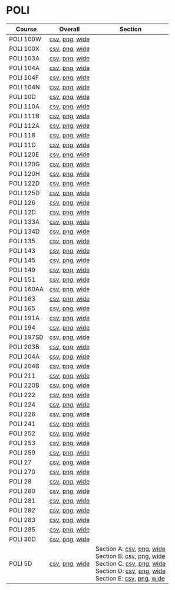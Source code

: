 # POLI

| Course | Overall | Section |
| ------ | ------- | ------- |
| POLI 100W | [csv](https://github.com/UCSD-Historical-Enrollment-Data/2023Fall/blob/main/overall/POLI%20100W.csv), [png](https://raw.githubusercontent.com/UCSD-Historical-Enrollment-Data/2023Fall/main/plot_overall/POLI%20100W.png), [wide](https://raw.githubusercontent.com/UCSD-Historical-Enrollment-Data/2023Fall/main/plot_overall_wide/POLI%20100W.png) |  |
| POLI 100X | [csv](https://github.com/UCSD-Historical-Enrollment-Data/2023Fall/blob/main/overall/POLI%20100X.csv), [png](https://raw.githubusercontent.com/UCSD-Historical-Enrollment-Data/2023Fall/main/plot_overall/POLI%20100X.png), [wide](https://raw.githubusercontent.com/UCSD-Historical-Enrollment-Data/2023Fall/main/plot_overall_wide/POLI%20100X.png) |  |
| POLI 103A | [csv](https://github.com/UCSD-Historical-Enrollment-Data/2023Fall/blob/main/overall/POLI%20103A.csv), [png](https://raw.githubusercontent.com/UCSD-Historical-Enrollment-Data/2023Fall/main/plot_overall/POLI%20103A.png), [wide](https://raw.githubusercontent.com/UCSD-Historical-Enrollment-Data/2023Fall/main/plot_overall_wide/POLI%20103A.png) |  |
| POLI 104A | [csv](https://github.com/UCSD-Historical-Enrollment-Data/2023Fall/blob/main/overall/POLI%20104A.csv), [png](https://raw.githubusercontent.com/UCSD-Historical-Enrollment-Data/2023Fall/main/plot_overall/POLI%20104A.png), [wide](https://raw.githubusercontent.com/UCSD-Historical-Enrollment-Data/2023Fall/main/plot_overall_wide/POLI%20104A.png) |  |
| POLI 104F | [csv](https://github.com/UCSD-Historical-Enrollment-Data/2023Fall/blob/main/overall/POLI%20104F.csv), [png](https://raw.githubusercontent.com/UCSD-Historical-Enrollment-Data/2023Fall/main/plot_overall/POLI%20104F.png), [wide](https://raw.githubusercontent.com/UCSD-Historical-Enrollment-Data/2023Fall/main/plot_overall_wide/POLI%20104F.png) |  |
| POLI 104N | [csv](https://github.com/UCSD-Historical-Enrollment-Data/2023Fall/blob/main/overall/POLI%20104N.csv), [png](https://raw.githubusercontent.com/UCSD-Historical-Enrollment-Data/2023Fall/main/plot_overall/POLI%20104N.png), [wide](https://raw.githubusercontent.com/UCSD-Historical-Enrollment-Data/2023Fall/main/plot_overall_wide/POLI%20104N.png) |  |
| POLI 10D | [csv](https://github.com/UCSD-Historical-Enrollment-Data/2023Fall/blob/main/overall/POLI%2010D.csv), [png](https://raw.githubusercontent.com/UCSD-Historical-Enrollment-Data/2023Fall/main/plot_overall/POLI%2010D.png), [wide](https://raw.githubusercontent.com/UCSD-Historical-Enrollment-Data/2023Fall/main/plot_overall_wide/POLI%2010D.png) |  |
| POLI 110A | [csv](https://github.com/UCSD-Historical-Enrollment-Data/2023Fall/blob/main/overall/POLI%20110A.csv), [png](https://raw.githubusercontent.com/UCSD-Historical-Enrollment-Data/2023Fall/main/plot_overall/POLI%20110A.png), [wide](https://raw.githubusercontent.com/UCSD-Historical-Enrollment-Data/2023Fall/main/plot_overall_wide/POLI%20110A.png) |  |
| POLI 111B | [csv](https://github.com/UCSD-Historical-Enrollment-Data/2023Fall/blob/main/overall/POLI%20111B.csv), [png](https://raw.githubusercontent.com/UCSD-Historical-Enrollment-Data/2023Fall/main/plot_overall/POLI%20111B.png), [wide](https://raw.githubusercontent.com/UCSD-Historical-Enrollment-Data/2023Fall/main/plot_overall_wide/POLI%20111B.png) |  |
| POLI 112A | [csv](https://github.com/UCSD-Historical-Enrollment-Data/2023Fall/blob/main/overall/POLI%20112A.csv), [png](https://raw.githubusercontent.com/UCSD-Historical-Enrollment-Data/2023Fall/main/plot_overall/POLI%20112A.png), [wide](https://raw.githubusercontent.com/UCSD-Historical-Enrollment-Data/2023Fall/main/plot_overall_wide/POLI%20112A.png) |  |
| POLI 118 | [csv](https://github.com/UCSD-Historical-Enrollment-Data/2023Fall/blob/main/overall/POLI%20118.csv), [png](https://raw.githubusercontent.com/UCSD-Historical-Enrollment-Data/2023Fall/main/plot_overall/POLI%20118.png), [wide](https://raw.githubusercontent.com/UCSD-Historical-Enrollment-Data/2023Fall/main/plot_overall_wide/POLI%20118.png) |  |
| POLI 11D | [csv](https://github.com/UCSD-Historical-Enrollment-Data/2023Fall/blob/main/overall/POLI%2011D.csv), [png](https://raw.githubusercontent.com/UCSD-Historical-Enrollment-Data/2023Fall/main/plot_overall/POLI%2011D.png), [wide](https://raw.githubusercontent.com/UCSD-Historical-Enrollment-Data/2023Fall/main/plot_overall_wide/POLI%2011D.png) |  |
| POLI 120E | [csv](https://github.com/UCSD-Historical-Enrollment-Data/2023Fall/blob/main/overall/POLI%20120E.csv), [png](https://raw.githubusercontent.com/UCSD-Historical-Enrollment-Data/2023Fall/main/plot_overall/POLI%20120E.png), [wide](https://raw.githubusercontent.com/UCSD-Historical-Enrollment-Data/2023Fall/main/plot_overall_wide/POLI%20120E.png) |  |
| POLI 120G | [csv](https://github.com/UCSD-Historical-Enrollment-Data/2023Fall/blob/main/overall/POLI%20120G.csv), [png](https://raw.githubusercontent.com/UCSD-Historical-Enrollment-Data/2023Fall/main/plot_overall/POLI%20120G.png), [wide](https://raw.githubusercontent.com/UCSD-Historical-Enrollment-Data/2023Fall/main/plot_overall_wide/POLI%20120G.png) |  |
| POLI 120H | [csv](https://github.com/UCSD-Historical-Enrollment-Data/2023Fall/blob/main/overall/POLI%20120H.csv), [png](https://raw.githubusercontent.com/UCSD-Historical-Enrollment-Data/2023Fall/main/plot_overall/POLI%20120H.png), [wide](https://raw.githubusercontent.com/UCSD-Historical-Enrollment-Data/2023Fall/main/plot_overall_wide/POLI%20120H.png) |  |
| POLI 122D | [csv](https://github.com/UCSD-Historical-Enrollment-Data/2023Fall/blob/main/overall/POLI%20122D.csv), [png](https://raw.githubusercontent.com/UCSD-Historical-Enrollment-Data/2023Fall/main/plot_overall/POLI%20122D.png), [wide](https://raw.githubusercontent.com/UCSD-Historical-Enrollment-Data/2023Fall/main/plot_overall_wide/POLI%20122D.png) |  |
| POLI 125D | [csv](https://github.com/UCSD-Historical-Enrollment-Data/2023Fall/blob/main/overall/POLI%20125D.csv), [png](https://raw.githubusercontent.com/UCSD-Historical-Enrollment-Data/2023Fall/main/plot_overall/POLI%20125D.png), [wide](https://raw.githubusercontent.com/UCSD-Historical-Enrollment-Data/2023Fall/main/plot_overall_wide/POLI%20125D.png) |  |
| POLI 126 | [csv](https://github.com/UCSD-Historical-Enrollment-Data/2023Fall/blob/main/overall/POLI%20126.csv), [png](https://raw.githubusercontent.com/UCSD-Historical-Enrollment-Data/2023Fall/main/plot_overall/POLI%20126.png), [wide](https://raw.githubusercontent.com/UCSD-Historical-Enrollment-Data/2023Fall/main/plot_overall_wide/POLI%20126.png) |  |
| POLI 12D | [csv](https://github.com/UCSD-Historical-Enrollment-Data/2023Fall/blob/main/overall/POLI%2012D.csv), [png](https://raw.githubusercontent.com/UCSD-Historical-Enrollment-Data/2023Fall/main/plot_overall/POLI%2012D.png), [wide](https://raw.githubusercontent.com/UCSD-Historical-Enrollment-Data/2023Fall/main/plot_overall_wide/POLI%2012D.png) |  |
| POLI 133A | [csv](https://github.com/UCSD-Historical-Enrollment-Data/2023Fall/blob/main/overall/POLI%20133A.csv), [png](https://raw.githubusercontent.com/UCSD-Historical-Enrollment-Data/2023Fall/main/plot_overall/POLI%20133A.png), [wide](https://raw.githubusercontent.com/UCSD-Historical-Enrollment-Data/2023Fall/main/plot_overall_wide/POLI%20133A.png) |  |
| POLI 134D | [csv](https://github.com/UCSD-Historical-Enrollment-Data/2023Fall/blob/main/overall/POLI%20134D.csv), [png](https://raw.githubusercontent.com/UCSD-Historical-Enrollment-Data/2023Fall/main/plot_overall/POLI%20134D.png), [wide](https://raw.githubusercontent.com/UCSD-Historical-Enrollment-Data/2023Fall/main/plot_overall_wide/POLI%20134D.png) |  |
| POLI 135 | [csv](https://github.com/UCSD-Historical-Enrollment-Data/2023Fall/blob/main/overall/POLI%20135.csv), [png](https://raw.githubusercontent.com/UCSD-Historical-Enrollment-Data/2023Fall/main/plot_overall/POLI%20135.png), [wide](https://raw.githubusercontent.com/UCSD-Historical-Enrollment-Data/2023Fall/main/plot_overall_wide/POLI%20135.png) |  |
| POLI 143 | [csv](https://github.com/UCSD-Historical-Enrollment-Data/2023Fall/blob/main/overall/POLI%20143.csv), [png](https://raw.githubusercontent.com/UCSD-Historical-Enrollment-Data/2023Fall/main/plot_overall/POLI%20143.png), [wide](https://raw.githubusercontent.com/UCSD-Historical-Enrollment-Data/2023Fall/main/plot_overall_wide/POLI%20143.png) |  |
| POLI 145 | [csv](https://github.com/UCSD-Historical-Enrollment-Data/2023Fall/blob/main/overall/POLI%20145.csv), [png](https://raw.githubusercontent.com/UCSD-Historical-Enrollment-Data/2023Fall/main/plot_overall/POLI%20145.png), [wide](https://raw.githubusercontent.com/UCSD-Historical-Enrollment-Data/2023Fall/main/plot_overall_wide/POLI%20145.png) |  |
| POLI 149 | [csv](https://github.com/UCSD-Historical-Enrollment-Data/2023Fall/blob/main/overall/POLI%20149.csv), [png](https://raw.githubusercontent.com/UCSD-Historical-Enrollment-Data/2023Fall/main/plot_overall/POLI%20149.png), [wide](https://raw.githubusercontent.com/UCSD-Historical-Enrollment-Data/2023Fall/main/plot_overall_wide/POLI%20149.png) |  |
| POLI 151 | [csv](https://github.com/UCSD-Historical-Enrollment-Data/2023Fall/blob/main/overall/POLI%20151.csv), [png](https://raw.githubusercontent.com/UCSD-Historical-Enrollment-Data/2023Fall/main/plot_overall/POLI%20151.png), [wide](https://raw.githubusercontent.com/UCSD-Historical-Enrollment-Data/2023Fall/main/plot_overall_wide/POLI%20151.png) |  |
| POLI 160AA | [csv](https://github.com/UCSD-Historical-Enrollment-Data/2023Fall/blob/main/overall/POLI%20160AA.csv), [png](https://raw.githubusercontent.com/UCSD-Historical-Enrollment-Data/2023Fall/main/plot_overall/POLI%20160AA.png), [wide](https://raw.githubusercontent.com/UCSD-Historical-Enrollment-Data/2023Fall/main/plot_overall_wide/POLI%20160AA.png) |  |
| POLI 163 | [csv](https://github.com/UCSD-Historical-Enrollment-Data/2023Fall/blob/main/overall/POLI%20163.csv), [png](https://raw.githubusercontent.com/UCSD-Historical-Enrollment-Data/2023Fall/main/plot_overall/POLI%20163.png), [wide](https://raw.githubusercontent.com/UCSD-Historical-Enrollment-Data/2023Fall/main/plot_overall_wide/POLI%20163.png) |  |
| POLI 165 | [csv](https://github.com/UCSD-Historical-Enrollment-Data/2023Fall/blob/main/overall/POLI%20165.csv), [png](https://raw.githubusercontent.com/UCSD-Historical-Enrollment-Data/2023Fall/main/plot_overall/POLI%20165.png), [wide](https://raw.githubusercontent.com/UCSD-Historical-Enrollment-Data/2023Fall/main/plot_overall_wide/POLI%20165.png) |  |
| POLI 191A | [csv](https://github.com/UCSD-Historical-Enrollment-Data/2023Fall/blob/main/overall/POLI%20191A.csv), [png](https://raw.githubusercontent.com/UCSD-Historical-Enrollment-Data/2023Fall/main/plot_overall/POLI%20191A.png), [wide](https://raw.githubusercontent.com/UCSD-Historical-Enrollment-Data/2023Fall/main/plot_overall_wide/POLI%20191A.png) |  |
| POLI 194 | [csv](https://github.com/UCSD-Historical-Enrollment-Data/2023Fall/blob/main/overall/POLI%20194.csv), [png](https://raw.githubusercontent.com/UCSD-Historical-Enrollment-Data/2023Fall/main/plot_overall/POLI%20194.png), [wide](https://raw.githubusercontent.com/UCSD-Historical-Enrollment-Data/2023Fall/main/plot_overall_wide/POLI%20194.png) |  |
| POLI 197SD | [csv](https://github.com/UCSD-Historical-Enrollment-Data/2023Fall/blob/main/overall/POLI%20197SD.csv), [png](https://raw.githubusercontent.com/UCSD-Historical-Enrollment-Data/2023Fall/main/plot_overall/POLI%20197SD.png), [wide](https://raw.githubusercontent.com/UCSD-Historical-Enrollment-Data/2023Fall/main/plot_overall_wide/POLI%20197SD.png) |  |
| POLI 203B | [csv](https://github.com/UCSD-Historical-Enrollment-Data/2023Fall/blob/main/overall/POLI%20203B.csv), [png](https://raw.githubusercontent.com/UCSD-Historical-Enrollment-Data/2023Fall/main/plot_overall/POLI%20203B.png), [wide](https://raw.githubusercontent.com/UCSD-Historical-Enrollment-Data/2023Fall/main/plot_overall_wide/POLI%20203B.png) |  |
| POLI 204A | [csv](https://github.com/UCSD-Historical-Enrollment-Data/2023Fall/blob/main/overall/POLI%20204A.csv), [png](https://raw.githubusercontent.com/UCSD-Historical-Enrollment-Data/2023Fall/main/plot_overall/POLI%20204A.png), [wide](https://raw.githubusercontent.com/UCSD-Historical-Enrollment-Data/2023Fall/main/plot_overall_wide/POLI%20204A.png) |  |
| POLI 204B | [csv](https://github.com/UCSD-Historical-Enrollment-Data/2023Fall/blob/main/overall/POLI%20204B.csv), [png](https://raw.githubusercontent.com/UCSD-Historical-Enrollment-Data/2023Fall/main/plot_overall/POLI%20204B.png), [wide](https://raw.githubusercontent.com/UCSD-Historical-Enrollment-Data/2023Fall/main/plot_overall_wide/POLI%20204B.png) |  |
| POLI 211 | [csv](https://github.com/UCSD-Historical-Enrollment-Data/2023Fall/blob/main/overall/POLI%20211.csv), [png](https://raw.githubusercontent.com/UCSD-Historical-Enrollment-Data/2023Fall/main/plot_overall/POLI%20211.png), [wide](https://raw.githubusercontent.com/UCSD-Historical-Enrollment-Data/2023Fall/main/plot_overall_wide/POLI%20211.png) |  |
| POLI 220B | [csv](https://github.com/UCSD-Historical-Enrollment-Data/2023Fall/blob/main/overall/POLI%20220B.csv), [png](https://raw.githubusercontent.com/UCSD-Historical-Enrollment-Data/2023Fall/main/plot_overall/POLI%20220B.png), [wide](https://raw.githubusercontent.com/UCSD-Historical-Enrollment-Data/2023Fall/main/plot_overall_wide/POLI%20220B.png) |  |
| POLI 222 | [csv](https://github.com/UCSD-Historical-Enrollment-Data/2023Fall/blob/main/overall/POLI%20222.csv), [png](https://raw.githubusercontent.com/UCSD-Historical-Enrollment-Data/2023Fall/main/plot_overall/POLI%20222.png), [wide](https://raw.githubusercontent.com/UCSD-Historical-Enrollment-Data/2023Fall/main/plot_overall_wide/POLI%20222.png) |  |
| POLI 224 | [csv](https://github.com/UCSD-Historical-Enrollment-Data/2023Fall/blob/main/overall/POLI%20224.csv), [png](https://raw.githubusercontent.com/UCSD-Historical-Enrollment-Data/2023Fall/main/plot_overall/POLI%20224.png), [wide](https://raw.githubusercontent.com/UCSD-Historical-Enrollment-Data/2023Fall/main/plot_overall_wide/POLI%20224.png) |  |
| POLI 226 | [csv](https://github.com/UCSD-Historical-Enrollment-Data/2023Fall/blob/main/overall/POLI%20226.csv), [png](https://raw.githubusercontent.com/UCSD-Historical-Enrollment-Data/2023Fall/main/plot_overall/POLI%20226.png), [wide](https://raw.githubusercontent.com/UCSD-Historical-Enrollment-Data/2023Fall/main/plot_overall_wide/POLI%20226.png) |  |
| POLI 241 | [csv](https://github.com/UCSD-Historical-Enrollment-Data/2023Fall/blob/main/overall/POLI%20241.csv), [png](https://raw.githubusercontent.com/UCSD-Historical-Enrollment-Data/2023Fall/main/plot_overall/POLI%20241.png), [wide](https://raw.githubusercontent.com/UCSD-Historical-Enrollment-Data/2023Fall/main/plot_overall_wide/POLI%20241.png) |  |
| POLI 252 | [csv](https://github.com/UCSD-Historical-Enrollment-Data/2023Fall/blob/main/overall/POLI%20252.csv), [png](https://raw.githubusercontent.com/UCSD-Historical-Enrollment-Data/2023Fall/main/plot_overall/POLI%20252.png), [wide](https://raw.githubusercontent.com/UCSD-Historical-Enrollment-Data/2023Fall/main/plot_overall_wide/POLI%20252.png) |  |
| POLI 253 | [csv](https://github.com/UCSD-Historical-Enrollment-Data/2023Fall/blob/main/overall/POLI%20253.csv), [png](https://raw.githubusercontent.com/UCSD-Historical-Enrollment-Data/2023Fall/main/plot_overall/POLI%20253.png), [wide](https://raw.githubusercontent.com/UCSD-Historical-Enrollment-Data/2023Fall/main/plot_overall_wide/POLI%20253.png) |  |
| POLI 259 | [csv](https://github.com/UCSD-Historical-Enrollment-Data/2023Fall/blob/main/overall/POLI%20259.csv), [png](https://raw.githubusercontent.com/UCSD-Historical-Enrollment-Data/2023Fall/main/plot_overall/POLI%20259.png), [wide](https://raw.githubusercontent.com/UCSD-Historical-Enrollment-Data/2023Fall/main/plot_overall_wide/POLI%20259.png) |  |
| POLI 27 | [csv](https://github.com/UCSD-Historical-Enrollment-Data/2023Fall/blob/main/overall/POLI%2027.csv), [png](https://raw.githubusercontent.com/UCSD-Historical-Enrollment-Data/2023Fall/main/plot_overall/POLI%2027.png), [wide](https://raw.githubusercontent.com/UCSD-Historical-Enrollment-Data/2023Fall/main/plot_overall_wide/POLI%2027.png) |  |
| POLI 270 | [csv](https://github.com/UCSD-Historical-Enrollment-Data/2023Fall/blob/main/overall/POLI%20270.csv), [png](https://raw.githubusercontent.com/UCSD-Historical-Enrollment-Data/2023Fall/main/plot_overall/POLI%20270.png), [wide](https://raw.githubusercontent.com/UCSD-Historical-Enrollment-Data/2023Fall/main/plot_overall_wide/POLI%20270.png) |  |
| POLI 28 | [csv](https://github.com/UCSD-Historical-Enrollment-Data/2023Fall/blob/main/overall/POLI%2028.csv), [png](https://raw.githubusercontent.com/UCSD-Historical-Enrollment-Data/2023Fall/main/plot_overall/POLI%2028.png), [wide](https://raw.githubusercontent.com/UCSD-Historical-Enrollment-Data/2023Fall/main/plot_overall_wide/POLI%2028.png) |  |
| POLI 280 | [csv](https://github.com/UCSD-Historical-Enrollment-Data/2023Fall/blob/main/overall/POLI%20280.csv), [png](https://raw.githubusercontent.com/UCSD-Historical-Enrollment-Data/2023Fall/main/plot_overall/POLI%20280.png), [wide](https://raw.githubusercontent.com/UCSD-Historical-Enrollment-Data/2023Fall/main/plot_overall_wide/POLI%20280.png) |  |
| POLI 281 | [csv](https://github.com/UCSD-Historical-Enrollment-Data/2023Fall/blob/main/overall/POLI%20281.csv), [png](https://raw.githubusercontent.com/UCSD-Historical-Enrollment-Data/2023Fall/main/plot_overall/POLI%20281.png), [wide](https://raw.githubusercontent.com/UCSD-Historical-Enrollment-Data/2023Fall/main/plot_overall_wide/POLI%20281.png) |  |
| POLI 282 | [csv](https://github.com/UCSD-Historical-Enrollment-Data/2023Fall/blob/main/overall/POLI%20282.csv), [png](https://raw.githubusercontent.com/UCSD-Historical-Enrollment-Data/2023Fall/main/plot_overall/POLI%20282.png), [wide](https://raw.githubusercontent.com/UCSD-Historical-Enrollment-Data/2023Fall/main/plot_overall_wide/POLI%20282.png) |  |
| POLI 283 | [csv](https://github.com/UCSD-Historical-Enrollment-Data/2023Fall/blob/main/overall/POLI%20283.csv), [png](https://raw.githubusercontent.com/UCSD-Historical-Enrollment-Data/2023Fall/main/plot_overall/POLI%20283.png), [wide](https://raw.githubusercontent.com/UCSD-Historical-Enrollment-Data/2023Fall/main/plot_overall_wide/POLI%20283.png) |  |
| POLI 285 | [csv](https://github.com/UCSD-Historical-Enrollment-Data/2023Fall/blob/main/overall/POLI%20285.csv), [png](https://raw.githubusercontent.com/UCSD-Historical-Enrollment-Data/2023Fall/main/plot_overall/POLI%20285.png), [wide](https://raw.githubusercontent.com/UCSD-Historical-Enrollment-Data/2023Fall/main/plot_overall_wide/POLI%20285.png) |  |
| POLI 30D | [csv](https://github.com/UCSD-Historical-Enrollment-Data/2023Fall/blob/main/overall/POLI%2030D.csv), [png](https://raw.githubusercontent.com/UCSD-Historical-Enrollment-Data/2023Fall/main/plot_overall/POLI%2030D.png), [wide](https://raw.githubusercontent.com/UCSD-Historical-Enrollment-Data/2023Fall/main/plot_overall_wide/POLI%2030D.png) |  |
| POLI 5D | [csv](https://github.com/UCSD-Historical-Enrollment-Data/2023Fall/blob/main/overall/POLI%205D.csv), [png](https://raw.githubusercontent.com/UCSD-Historical-Enrollment-Data/2023Fall/main/plot_overall/POLI%205D.png), [wide](https://raw.githubusercontent.com/UCSD-Historical-Enrollment-Data/2023Fall/main/plot_overall_wide/POLI%205D.png) | Section A: [csv](https://github.com/UCSD-Historical-Enrollment-Data/2023Fall/blob/main/section/POLI%205D_A.csv), [png](https://raw.githubusercontent.com/UCSD-Historical-Enrollment-Data/2023Fall/main/plot_section/POLI%205D_A.png), [wide](https://raw.githubusercontent.com/UCSD-Historical-Enrollment-Data/2023Fall/main/plot_section_wide/POLI%205D_A.png)<br>Section B: [csv](https://github.com/UCSD-Historical-Enrollment-Data/2023Fall/blob/main/section/POLI%205D_B.csv), [png](https://raw.githubusercontent.com/UCSD-Historical-Enrollment-Data/2023Fall/main/plot_section/POLI%205D_B.png), [wide](https://raw.githubusercontent.com/UCSD-Historical-Enrollment-Data/2023Fall/main/plot_section_wide/POLI%205D_B.png)<br>Section C: [csv](https://github.com/UCSD-Historical-Enrollment-Data/2023Fall/blob/main/section/POLI%205D_C.csv), [png](https://raw.githubusercontent.com/UCSD-Historical-Enrollment-Data/2023Fall/main/plot_section/POLI%205D_C.png), [wide](https://raw.githubusercontent.com/UCSD-Historical-Enrollment-Data/2023Fall/main/plot_section_wide/POLI%205D_C.png)<br>Section D: [csv](https://github.com/UCSD-Historical-Enrollment-Data/2023Fall/blob/main/section/POLI%205D_D.csv), [png](https://raw.githubusercontent.com/UCSD-Historical-Enrollment-Data/2023Fall/main/plot_section/POLI%205D_D.png), [wide](https://raw.githubusercontent.com/UCSD-Historical-Enrollment-Data/2023Fall/main/plot_section_wide/POLI%205D_D.png)<br>Section E: [csv](https://github.com/UCSD-Historical-Enrollment-Data/2023Fall/blob/main/section/POLI%205D_E.csv), [png](https://raw.githubusercontent.com/UCSD-Historical-Enrollment-Data/2023Fall/main/plot_section/POLI%205D_E.png), [wide](https://raw.githubusercontent.com/UCSD-Historical-Enrollment-Data/2023Fall/main/plot_section_wide/POLI%205D_E.png) |
